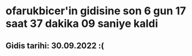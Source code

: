# ofarukbicer'in gidisine son 6 gun 17 saat 37 dakika 09 saniye kaldi

## Gidis tarihi: 30.09.2022 :(